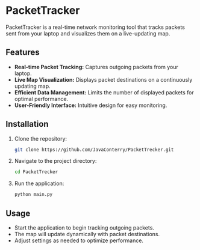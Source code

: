 # PacketTracker

PacketTracker is a real-time network monitoring tool that tracks packets sent from your laptop and visualizes them on a live-updating map.

## Features

- **Real-time Packet Tracking:** Captures outgoing packets from your laptop.
- **Live Map Visualization:** Displays packet destinations on a continuously updating map.
- **Efficient Data Management:** Limits the number of displayed packets for optimal performance.
- **User-Friendly Interface:** Intuitive design for easy monitoring.

## Installation

1. Clone the repository:
   ```bash
   git clone https://github.com/JavaConterry/PacketTrecker.git
   ```
2. Navigate to the project directory:
   ```bash
   cd PacketTrecker
   ```
3. Run the application:
   ```bash
   python main.py
   ```

## Usage

- Start the application to begin tracking outgoing packets.
- The map will update dynamically with packet destinations.
- Adjust settings as needed to optimize performance.